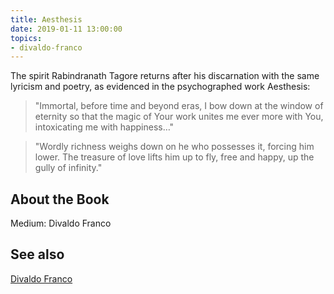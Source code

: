 ```yaml
---
title: Aesthesis
date: 2019-01-11 13:00:00
topics: 
- divaldo-franco
---
```


The spirit Rabindranath Tagore returns after his discarnation with the same
lyricism and poetry, as evidenced in the psychographed work Aesthesis:
>"Immortal, before time and beyond eras, I bow down at the window of eternity
>so that the magic of Your work unites me ever more with You, intoxicating me
>with happiness…"

>"Wordly richness weighs down on he who possesses it, forcing him lower. The
>treasure of love lifts him up to fly, free and happy, up the gully of
>infinity."

## About the Book
Medium: Divaldo Franco

## See also
[Divaldo Franco](/bio/divaldo-franco)  

